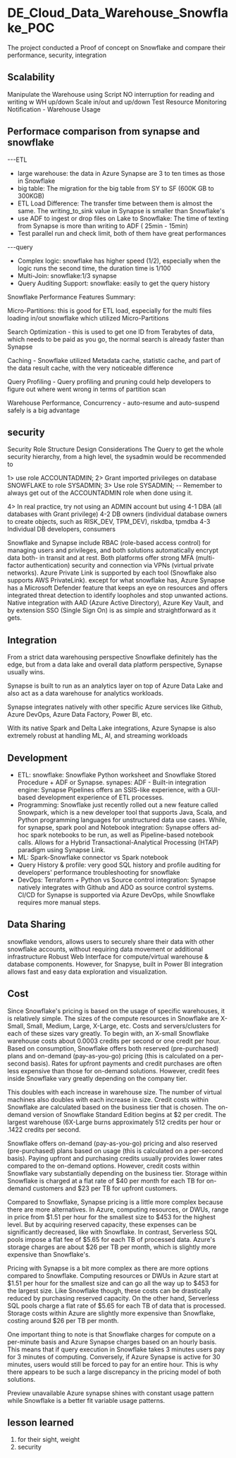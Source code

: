 # DE_Cloud_Data_Warehouse_Snowflake_POC

The project conducted a Proof of concept on Snowflake and compare their performance, security, integration 



## Scalability
Manipulate the Warehouse using Script
NO interruption for reading and writing w WH up/down
Scale in/out and up/down
Test Resource Monitoring Notification - Warehouse Usage


## Performace comparison from synapse and snowflake

---ETL
- large warehouse:  the data in Azure Synapse are 3 to ten times as those in Snowflake
- big table: The migration for the big table from SY to SF (600K GB to 300KGB)
- ETL Load Difference: The transfer time between them is almost the same.  The writing_to_sink value in Synapse is smaller than Snowflake's
- use ADF to ingest or drop files on Lake to Snowflake: The time of texting from Synapse is more than writing to ADF ( 25min - 15min)
- Test parallel run and check limit, both of them have great performances
  
---query
- Complex logic: snowflake has higher speed (1/2), especially when the logic runs the second time, the duration time is 1/100
- Multi-Join:  snowflake:1/3 synapse
- Query Auditing Support: snowflake: easily to get the query history

Snowflake Performance Features Summary:

Micro-Partitions: this is good for ETL load, especially for the multi files loading in/out snowflake which utilized Micro-Partitions

Search Optimization - this is used to get one ID from Terabytes of data, which needs to be paid as you go, the normal search is already faster than Synapse

Caching - Snowflake utilized Metadata cache, statistic cache, and part of the data result cache, with the very noticeable difference   

Query Profiling - Query profiling and pruning could help developers to figure out where went wrong in terms of partition scan

Warehouse Performance, Concurrency - auto-resume and auto-suspend safely is a big advantage

## security
Security Role Structure Design Considerations
The Query to get the whole security hierarchy, from a high level, the sysadmin would be recommended to

1> use role ACCOUNTADMIN;
2> Grant imported privileges on database SNOWFLAKE to role SYSADMIN;
3> Use role SYSADMIN; -- Remember to always get out of the ACCOUNTADMIN role when done using it.

4> In real practice, try not using an ADMIN account but using 
4-1 DBA (all databases with Grant privilege)
4-2 DB owners (individual database owners to create objects, such as RISK_DEV, TPM_DEV), riskdba, tpmdba
4-3 Individual DB developers, consumers

Snowflake and Synapse include RBAC (role-based access control) for managing users and privileges, and both solutions automatically encrypt data both- in transit and at rest. 
Both platforms offer strong MFA (multi-factor authentication) security and connection via VPNs (virtual private networks). Azure Private Link is supported by each tool (Snowflake also supports AWS PrivateLink).
except for what snowflake has, Azure Synapse has a Microsoft Defender feature that keeps an eye on resources and offers integrated threat detection to identify loopholes and stop unwanted actions.
Native integration with AAD (Azure Active Directory), Azure Key Vault, and by extension SSO (Single Sign On) is as simple and straightforward as it gets.

## Integration
From a strict data warehousing perspective Snowflake definitely has the edge, but from a data lake and overall data platform perspective, Synapse usually wins.

Synapse is built to run as an analytics layer on top of Azure Data Lake and also act as a data warehouse for analytics workloads.

Synapse integrates natively with other specific Azure services like Github, Azure DevOps, Azure Data Factory, Power BI, etc.

With its native Spark and Delta Lake integrations, Azure Synapse is also extremely robust at handling ML, AI, and streaming workloads

## Development

- ETL:  snowflake: Snowflake Python worksheet and Snowflake Stored Procedure + ADF or Synapse. synapes: ADF - Built-in integration engine: Synapse Pipelines offers an SSIS-like experience, with a GUI-based development experience of ETL processes.
- Programming: Snowflake just recently rolled out a new feature called Snowpark, which is a new developer tool that supports Java, Scala, and Python programming languages for unstructured data use cases. While, for synapse, spark pool and Notebook integration: Synapse offers ad-hoc spark notebooks to be run, as well as Pipeline-based notebook calls.
Allows for a Hybrid Transactional-Analytical Processing (HTAP) paradigm using Synapse Link.
- ML: Spark-Snowflake connector vs Spark notebook
- Query History & profile: very good SQL history and profile auditing for developers' performance troubleshooting for snowflake
- DevOps: Terraform + Python vs Source control integration: Synapse natively integrates with Github and ADO as source control systems. CI/CD for Synapse is supported via Azure DevOps, while Snowflake requires more manual steps.
  
## Data Sharing

snowflake vendors, allows users to securely share their data with other snowflake accounts, without requiring data movement or additional infrastructure
Robust Web Interface for compute/virtual warehouse & database components.
However, for Snapyse, built in Power BI integration allows fast and easy data exploration and visualization.

## Cost

Since Snowflake's pricing is based on the usage of specific warehouses, it is relatively simple. The sizes of the compute resources in Snowflake are X-Small, Small, Medium, Large, X-Large, etc. Costs and servers/clusters for each of these sizes vary greatly. To begin with, an X-small Snowflake warehouse costs about 0.0003 credits per second or one credit per hour. Based on consumption, Snowflake offers both reserved (pre-purchased) plans and on-demand (pay-as-you-go) pricing (this is calculated on a per-second basis). Rates for upfront payments and credit purchases are often less expensive than those for on-demand solutions. However, credit fees inside Snowflake vary greatly depending on the company tier.

This doubles with each increase in warehouse size. The number of virtual machines also doubles with each increase in size. Credit costs within Snowflake are calculated based on the business tier that is chosen. The on-demand version of Snowflake Standard Edition begins at $2 per credit. The largest warehouse (6X-Large burns approximately 512 credits per hour or .1422 credits per second.

Snowflake offers on-demand (pay-as-you-go) pricing and also reserved (pre-purchased) plans based on usage (this is calculated on a per-second basis). Paying upfront and purchasing credits usually provides lower rates compared to the on-demand options. However, credit costs within Snowflake vary substantially depending on the business tier. Storage within Snowflake is charged at a flat rate of $40 per month for each TB for on-demand customers and $23 per TB for upfront customers.

Compared to Snowflake, Synapse pricing is a little more complex because there are more alternatives. In Azure, computing resources, or DWUs, range in price from $1.51 per hour for the smallest size to $453 for the highest level. But by acquiring reserved capacity, these expenses can be significantly decreased, like with Snowflake. In contrast, Serverless SQL pools impose a flat fee of $5.65 for each TB of processed data. Azure's storage charges are about $26 per TB per month, which is slightly more expensive than Snowflake's.

Pricing with Synapse is a bit more complex as there are more options compared to Snowflake. Computing resources or DWUs in Azure start at $1.51 per hour for the smallest size and can go all the way up to $453 for the largest size. Like Snowflake though, these costs can be drastically reduced by purchasing reserved capacity. On the other hand, Serverless SQL pools charge a flat rate of $5.65 for each TB of data that is processed. Storage costs within Azure are slightly more expensive than Snowflake, costing around $26 per TB per month.

One important thing to note is that Snowflake charges for compute on a per-minute basis and Azure Synapse charges based on an hourly basis. This means that if query execution in Snowflake takes 3 minutes users pay for 3 minutes of computing. Conversely, if Azure Synapse is active for 30 minutes, users would still be forced to pay for an entire hour. This is why there appears to be such a large discrepancy in the pricing model of both solutions.

Preview unavailable
Azure synapse shines with constant usage pattern while Snowflake is a better fit variable usage patterns.

## lesson learned
1.  for their sight, weight
2.  security

